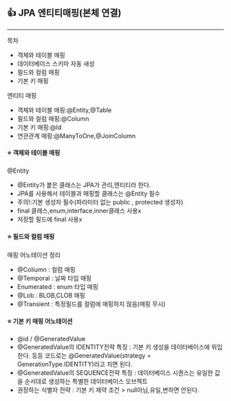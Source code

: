 ## :+1: JPA 엔티티매핑(본체 연결)
-------------------------------
목차
   * 객체와 테이블 매핑
   * 데이터베이스 스키마 자동 새성
   * 필드와 컬럼 매핑
   * 기본 키 매핑
   
엔티티 매핑
   * 객체와 테이블 매핑:@Entity,@Table
   * 필드와 컬럼 매핑:@Column
   * 기본 키 매핑:@Id
   * 연관관계 매핑:@ManyToOne,@JoinColumn

#### :star: 객체와 테이블 매핑   
@Entity  
   * @Entity가 붙은 클래스는 JPA가 관리,엔티티라 한다.   
   * JPA를 사용해서 테이블과 매핑할 클래스는 @Entity 필수   
   * 주의!:기본 생성자 필수(파라미터 없는 public , protected 생성자)   
   * final 클래스,enum,interface,inner클래스 사용x   
   * 저장할 필드에 final 사용x   

#### :star: 필드와 컬럼 매핑   
매핑 어노테이션 정리   
   * @Coliumn : 컬럼 매핑   
   * @Temporal : 날짜 타입 매핑   
   * Enumerated : enum 타입 매핑   
   * @Lob : BLOB,CLOB 매핑    
   * @Transient : 특정필드를 컬럼에 매핑하지 않음(매핑 무시)    
  
#### :star: 기본 키 매핑 어노테이션     
   * @id / @GeneratedValue     
   * @GeneratedValue의 IDENTITY전략 특징 : 기본 키 생성을 데이터베이스에 위임한다. 등등 코드로는 @GeneratedValue(strategy = GenerationType.IDENTITY)라고 치면 된다.
   * @GeneratedValue의 SEQUENCE전략 특징 : 데이터베이스 시퀀스는 유일한 값을 순서대로 생성하는 특별한 데이터베이스 오브젝트
   * 권장하는 식별자 전략 : 기본 키 제약 조건 > null아님,유일,변하면 안된다.







